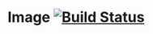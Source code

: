 # Image [![Build Status](https://travis-ci.org/rai-project/image.svg?branch=master)](https://travis-ci.org/rai-project/image)
